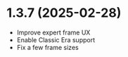 # 1.3.7 (2025-02-28)

- Improve expert frame UX
- Enable Classic Era support
- Fix a few frame sizes

